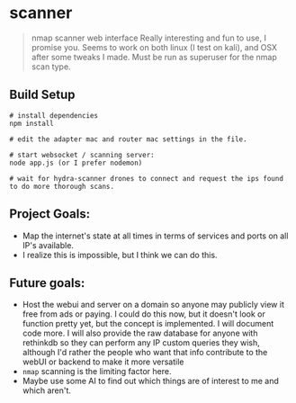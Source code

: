 # scanner

> nmap scanner web interface  Really interesting and fun to use, I promise you.  Seems to work on both linux (I test on kali), and OSX after some tweaks I made.  Must be run as superuser for the nmap scan type.

## Build Setup

``` 
# install dependencies
npm install

# edit the adapter mac and router mac settings in the file.

# start websocket / scanning server:
node app.js (or I prefer nodemon)

# wait for hydra-scanner drones to connect and request the ips found to do more thorough scans.
```

## Project Goals:
 - Map the internet's state at all times in terms of services and ports on all IP's available.
 - I realize this is impossible, but I think we can do this.

## Future goals:
 - Host the webui and server on a domain so anyone may publicly view it free from ads or paying.  I could do this now, but it doesn't look or function pretty yet, but the concept is implemented.  I will document code more.  I will also provide the raw database for anyone with rethinkdb so they can perform any IP custom queries they wish, although I'd rather the people who want that info contribute to the webUI or backend to make it more versatile
 - `nmap` scanning is the limiting factor here.  
 - Maybe use some AI to find out which things are of interest to me and which aren't.